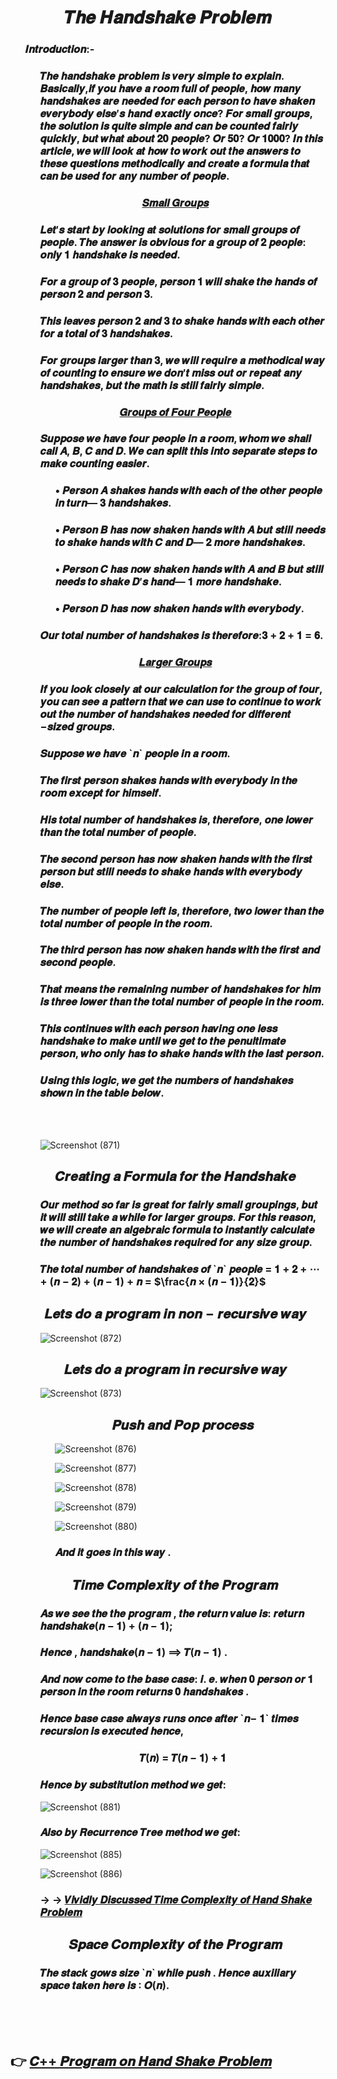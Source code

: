 <h1 align="Center" >𝑻𝒉𝒆 𝑯𝒂𝒏𝒅𝒔𝒉𝒂𝒌𝒆 𝑷𝒓𝒐𝒃𝒍𝒆𝒎</h1>

<ul>

<h3>𝑰𝒏𝒕𝒓𝒐𝒅𝒖𝒄𝒕𝒊𝒐𝒏:-</h3>

<ul>
  
<h3>𝑻𝒉𝒆 𝒉𝒂𝒏𝒅𝒔𝒉𝒂𝒌𝒆 𝒑𝒓𝒐𝒃𝒍𝒆𝒎 𝒊𝒔 𝒗𝒆𝒓𝒚 𝒔𝒊𝒎𝒑𝒍𝒆 𝒕𝒐 𝒆𝒙𝒑𝒍𝒂𝒊𝒏.
𝑩𝒂𝒔𝒊𝒄𝒂𝒍𝒍𝒚,𝒊𝒇 𝒚𝒐𝒖 𝒉𝒂𝒗𝒆 𝒂 𝒓𝒐𝒐𝒎 𝒇𝒖𝒍𝒍 𝒐𝒇 𝒑𝒆𝒐𝒑𝒍𝒆, 𝒉𝒐𝒘 𝒎𝒂𝒏𝒚
𝒉𝒂𝒏𝒅𝒔𝒉𝒂𝒌𝒆𝒔 𝒂𝒓𝒆 𝒏𝒆𝒆𝒅𝒆𝒅 𝒇𝒐𝒓 𝒆𝒂𝒄𝒉 𝒑𝒆𝒓𝒔𝒐𝒏 𝒕𝒐 𝒉𝒂𝒗𝒆 𝒔𝒉𝒂𝒌𝒆𝒏
𝒆𝒗𝒆𝒓𝒚𝒃𝒐𝒅𝒚 𝒆𝒍𝒔𝒆′𝒔 𝒉𝒂𝒏𝒅 𝒆𝒙𝒂𝒄𝒕𝒍𝒚 𝒐𝒏𝒄𝒆?
𝑭𝒐𝒓 𝒔𝒎𝒂𝒍𝒍 𝒈𝒓𝒐𝒖𝒑𝒔, 𝒕𝒉𝒆 𝒔𝒐𝒍𝒖𝒕𝒊𝒐𝒏 𝒊𝒔 𝒒𝒖𝒊𝒕𝒆 𝒔𝒊𝒎𝒑𝒍𝒆 𝒂𝒏𝒅
𝒄𝒂𝒏 𝒃𝒆 𝒄𝒐𝒖𝒏𝒕𝒆𝒅 𝒇𝒂𝒊𝒓𝒍𝒚 𝒒𝒖𝒊𝒄𝒌𝒍𝒚, 𝒃𝒖𝒕 𝒘𝒉𝒂𝒕 𝒂𝒃𝒐𝒖𝒕 𝟐𝟎 𝒑𝒆𝒐𝒑𝒍𝒆?
𝑶𝒓 𝟓𝟎? 𝑶𝒓 𝟏𝟎𝟎𝟎? 𝑰𝒏 𝒕𝒉𝒊𝒔 𝒂𝒓𝒕𝒊𝒄𝒍𝒆, 𝒘𝒆 𝒘𝒊𝒍𝒍 𝒍𝒐𝒐𝒌 𝒂𝒕 𝒉𝒐𝒘
𝒕𝒐 𝒘𝒐𝒓𝒌 𝒐𝒖𝒕 𝒕𝒉𝒆 𝒂𝒏𝒔𝒘𝒆𝒓𝒔 𝒕𝒐 𝒕𝒉𝒆𝒔𝒆 𝒒𝒖𝒆𝒔𝒕𝒊𝒐𝒏𝒔 𝒎𝒆𝒕𝒉𝒐𝒅𝒊𝒄𝒂𝒍𝒍𝒚
𝒂𝒏𝒅 𝒄𝒓𝒆𝒂𝒕𝒆 𝒂 𝒇𝒐𝒓𝒎𝒖𝒍𝒂 𝒕𝒉𝒂𝒕 𝒄𝒂𝒏 𝒃𝒆 𝒖𝒔𝒆𝒅 𝒇𝒐𝒓 𝒂𝒏𝒚 𝒏𝒖𝒎𝒃𝒆𝒓
𝒐𝒇 𝒑𝒆𝒐𝒑𝒍𝒆.</h3>

</ul>

<h3 align="Center"><ins>𝑺𝒎𝒂𝒍𝒍 𝑮𝒓𝒐𝒖𝒑𝒔</ins></h3>

<ul>

<h3>𝑳𝒆𝒕′𝒔 𝒔𝒕𝒂𝒓𝒕 𝒃𝒚 𝒍𝒐𝒐𝒌𝒊𝒏𝒈 𝒂𝒕 𝒔𝒐𝒍𝒖𝒕𝒊𝒐𝒏𝒔 𝒇𝒐𝒓 𝒔𝒎𝒂𝒍𝒍 𝒈𝒓𝒐𝒖𝒑𝒔 𝒐𝒇 𝒑𝒆𝒐𝒑𝒍𝒆.
𝑻𝒉𝒆 𝒂𝒏𝒔𝒘𝒆𝒓 𝒊𝒔 𝒐𝒃𝒗𝒊𝒐𝒖𝒔 𝒇𝒐𝒓 𝒂 𝒈𝒓𝒐𝒖𝒑 𝒐𝒇 𝟐 𝒑𝒆𝒐𝒑𝒍𝒆: 𝒐𝒏𝒍𝒚 𝟏
𝒉𝒂𝒏𝒅𝒔𝒉𝒂𝒌𝒆 𝒊𝒔 𝒏𝒆𝒆𝒅𝒆𝒅.</h3>
<h3>𝑭𝒐𝒓 𝒂 𝒈𝒓𝒐𝒖𝒑 𝒐𝒇 𝟑 𝒑𝒆𝒐𝒑𝒍𝒆, 𝒑𝒆𝒓𝒔𝒐𝒏 𝟏 𝒘𝒊𝒍𝒍 𝒔𝒉𝒂𝒌𝒆 𝒕𝒉𝒆 𝒉𝒂𝒏𝒅𝒔
𝒐𝒇 𝒑𝒆𝒓𝒔𝒐𝒏 𝟐 𝒂𝒏𝒅 𝒑𝒆𝒓𝒔𝒐𝒏 𝟑.</h3>
<h3>𝑻𝒉𝒊𝒔 𝒍𝒆𝒂𝒗𝒆𝒔 𝒑𝒆𝒓𝒔𝒐𝒏 𝟐 𝒂𝒏𝒅 𝟑 𝒕𝒐 𝒔𝒉𝒂𝒌𝒆 𝒉𝒂𝒏𝒅𝒔 𝒘𝒊𝒕𝒉 𝒆𝒂𝒄𝒉 𝒐𝒕𝒉𝒆𝒓 𝒇𝒐𝒓 𝒂
𝒕𝒐𝒕𝒂𝒍 𝒐𝒇 𝟑 𝒉𝒂𝒏𝒅𝒔𝒉𝒂𝒌𝒆𝒔.</h3>
<h3>𝑭𝒐𝒓 𝒈𝒓𝒐𝒖𝒑𝒔 𝒍𝒂𝒓𝒈𝒆𝒓 𝒕𝒉𝒂𝒏 𝟑, 𝒘𝒆 𝒘𝒊𝒍𝒍 𝒓𝒆𝒒𝒖𝒊𝒓𝒆 𝒂 𝒎𝒆𝒕𝒉𝒐𝒅𝒊𝒄𝒂𝒍 𝒘𝒂𝒚 𝒐𝒇
𝒄𝒐𝒖𝒏𝒕𝒊𝒏𝒈 𝒕𝒐 𝒆𝒏𝒔𝒖𝒓𝒆 𝒘𝒆 𝒅𝒐𝒏′𝒕 𝒎𝒊𝒔𝒔 𝒐𝒖𝒕 𝒐𝒓 𝒓𝒆𝒑𝒆𝒂𝒕 𝒂𝒏𝒚 𝒉𝒂𝒏𝒅𝒔𝒉𝒂𝒌𝒆𝒔,
𝒃𝒖𝒕 𝒕𝒉𝒆 𝒎𝒂𝒕𝒉 𝒊𝒔 𝒔𝒕𝒊𝒍𝒍 𝒇𝒂𝒊𝒓𝒍𝒚 𝒔𝒊𝒎𝒑𝒍𝒆.</h3>


</ul>

<h3 align="Center"><ins>𝑮𝒓𝒐𝒖𝒑𝒔 𝒐𝒇 𝑭𝒐𝒖𝒓 𝑷𝒆𝒐𝒑𝒍𝒆</ins></h3>

<ul>

<h3>𝑺𝒖𝒑𝒑𝒐𝒔𝒆 𝒘𝒆 𝒉𝒂𝒗𝒆 𝒇𝒐𝒖𝒓 𝒑𝒆𝒐𝒑𝒍𝒆 𝒊𝒏 𝒂 𝒓𝒐𝒐𝒎, 𝒘𝒉𝒐𝒎 𝒘𝒆 𝒔𝒉𝒂𝒍𝒍
𝒄𝒂𝒍𝒍 𝑨, 𝑩, 𝑪 𝒂𝒏𝒅 𝑫. 𝑾𝒆 𝒄𝒂𝒏 𝒔𝒑𝒍𝒊𝒕 𝒕𝒉𝒊𝒔 𝒊𝒏𝒕𝒐 𝒔𝒆𝒑𝒂𝒓𝒂𝒕𝒆 𝒔𝒕𝒆𝒑𝒔 𝒕𝒐 𝒎𝒂𝒌𝒆
𝒄𝒐𝒖𝒏𝒕𝒊𝒏𝒈 𝒆𝒂𝒔𝒊𝒆𝒓.</h3>

<ul>



<h3>• 𝑷𝒆𝒓𝒔𝒐𝒏 𝑨 𝒔𝒉𝒂𝒌𝒆𝒔 𝒉𝒂𝒏𝒅𝒔 𝒘𝒊𝒕𝒉 𝒆𝒂𝒄𝒉 𝒐𝒇 𝒕𝒉𝒆 𝒐𝒕𝒉𝒆𝒓 𝒑𝒆𝒐𝒑𝒍𝒆 𝒊𝒏
𝒕𝒖𝒓𝒏— 𝟑 𝒉𝒂𝒏𝒅𝒔𝒉𝒂𝒌𝒆𝒔.</h3>
<h3>• 𝑷𝒆𝒓𝒔𝒐𝒏 𝑩 𝒉𝒂𝒔 𝒏𝒐𝒘 𝒔𝒉𝒂𝒌𝒆𝒏 𝒉𝒂𝒏𝒅𝒔 𝒘𝒊𝒕𝒉 𝑨 𝒃𝒖𝒕 𝒔𝒕𝒊𝒍𝒍 𝒏𝒆𝒆𝒅𝒔
𝒕𝒐 𝒔𝒉𝒂𝒌𝒆 𝒉𝒂𝒏𝒅𝒔 𝒘𝒊𝒕𝒉 𝑪 𝒂𝒏𝒅 𝑫— 𝟐 𝒎𝒐𝒓𝒆 𝒉𝒂𝒏𝒅𝒔𝒉𝒂𝒌𝒆𝒔.</h3>
<h3>• 𝑷𝒆𝒓𝒔𝒐𝒏 𝑪 𝒉𝒂𝒔 𝒏𝒐𝒘 𝒔𝒉𝒂𝒌𝒆𝒏 𝒉𝒂𝒏𝒅𝒔 𝒘𝒊𝒕𝒉 𝑨 𝒂𝒏𝒅 𝑩 𝒃𝒖𝒕 𝒔𝒕𝒊𝒍𝒍
𝒏𝒆𝒆𝒅𝒔 𝒕𝒐 𝒔𝒉𝒂𝒌𝒆 𝑫′𝒔 𝒉𝒂𝒏𝒅— 𝟏 𝒎𝒐𝒓𝒆 𝒉𝒂𝒏𝒅𝒔𝒉𝒂𝒌𝒆.</h3>
<h3>• 𝑷𝒆𝒓𝒔𝒐𝒏 𝑫 𝒉𝒂𝒔 𝒏𝒐𝒘 𝒔𝒉𝒂𝒌𝒆𝒏 𝒉𝒂𝒏𝒅𝒔 𝒘𝒊𝒕𝒉 𝒆𝒗𝒆𝒓𝒚𝒃𝒐𝒅𝒚.</h3>

</ul>

<h3>𝑶𝒖𝒓 𝒕𝒐𝒕𝒂𝒍 𝒏𝒖𝒎𝒃𝒆𝒓 𝒐𝒇 𝒉𝒂𝒏𝒅𝒔𝒉𝒂𝒌𝒆𝒔 𝒊𝒔 𝒕𝒉𝒆𝒓𝒆𝒇𝒐𝒓𝒆:𝟑 + 𝟐 + 𝟏 = 𝟔.</h3>


</ul>

<h3 align="Center"><ins>𝑳𝒂𝒓𝒈𝒆𝒓 𝑮𝒓𝒐𝒖𝒑𝒔</ins></h3>

<ul>

<h3>  𝑰𝒇 𝒚𝒐𝒖 𝒍𝒐𝒐𝒌 𝒄𝒍𝒐𝒔𝒆𝒍𝒚 𝒂𝒕 𝒐𝒖𝒓 𝒄𝒂𝒍𝒄𝒖𝒍𝒂𝒕𝒊𝒐𝒏 𝒇𝒐𝒓 𝒕𝒉𝒆 𝒈𝒓𝒐𝒖𝒑 𝒐𝒇 𝒇𝒐𝒖𝒓,
𝒚𝒐𝒖 𝒄𝒂𝒏 𝒔𝒆𝒆 𝒂 𝒑𝒂𝒕𝒕𝒆𝒓𝒏 𝒕𝒉𝒂𝒕 𝒘𝒆 𝒄𝒂𝒏 𝒖𝒔𝒆 𝒕𝒐 𝒄𝒐𝒏𝒕𝒊𝒏𝒖𝒆 𝒕𝒐 𝒘𝒐𝒓𝒌
𝒐𝒖𝒕 𝒕𝒉𝒆 𝒏𝒖𝒎𝒃𝒆𝒓 𝒐𝒇 𝒉𝒂𝒏𝒅𝒔𝒉𝒂𝒌𝒆𝒔 𝒏𝒆𝒆𝒅𝒆𝒅 𝒇𝒐𝒓 𝒅𝒊𝒇𝒇𝒆𝒓𝒆𝒏𝒕
−𝒔𝒊𝒛𝒆𝒅 𝒈𝒓𝒐𝒖𝒑𝒔.</h3>
<h3>𝑺𝒖𝒑𝒑𝒐𝒔𝒆 𝒘𝒆 𝒉𝒂𝒗𝒆 `𝒏` 𝒑𝒆𝒐𝒑𝒍𝒆 𝒊𝒏 𝒂 𝒓𝒐𝒐𝒎.</h3>
<h3>𝑻𝒉𝒆 𝒇𝒊𝒓𝒔𝒕 𝒑𝒆𝒓𝒔𝒐𝒏 𝒔𝒉𝒂𝒌𝒆𝒔 𝒉𝒂𝒏𝒅𝒔 𝒘𝒊𝒕𝒉 𝒆𝒗𝒆𝒓𝒚𝒃𝒐𝒅𝒚 𝒊𝒏 𝒕𝒉𝒆 𝒓𝒐𝒐𝒎
𝒆𝒙𝒄𝒆𝒑𝒕 𝒇𝒐𝒓 𝒉𝒊𝒎𝒔𝒆𝒍𝒇.</h3>
<h3>𝑯𝒊𝒔 𝒕𝒐𝒕𝒂𝒍 𝒏𝒖𝒎𝒃𝒆𝒓 𝒐𝒇 𝒉𝒂𝒏𝒅𝒔𝒉𝒂𝒌𝒆𝒔 𝒊𝒔, 𝒕𝒉𝒆𝒓𝒆𝒇𝒐𝒓𝒆, 𝒐𝒏𝒆 𝒍𝒐𝒘𝒆𝒓
𝒕𝒉𝒂𝒏 𝒕𝒉𝒆 𝒕𝒐𝒕𝒂𝒍 𝒏𝒖𝒎𝒃𝒆𝒓 𝒐𝒇 𝒑𝒆𝒐𝒑𝒍𝒆.</h3>
<h3>𝑻𝒉𝒆 𝒔𝒆𝒄𝒐𝒏𝒅 𝒑𝒆𝒓𝒔𝒐𝒏 𝒉𝒂𝒔 𝒏𝒐𝒘 𝒔𝒉𝒂𝒌𝒆𝒏 𝒉𝒂𝒏𝒅𝒔 𝒘𝒊𝒕𝒉 𝒕𝒉𝒆 𝒇𝒊𝒓𝒔𝒕
𝒑𝒆𝒓𝒔𝒐𝒏 𝒃𝒖𝒕 𝒔𝒕𝒊𝒍𝒍 𝒏𝒆𝒆𝒅𝒔 𝒕𝒐 𝒔𝒉𝒂𝒌𝒆 𝒉𝒂𝒏𝒅𝒔 𝒘𝒊𝒕𝒉 𝒆𝒗𝒆𝒓𝒚𝒃𝒐𝒅𝒚 𝒆𝒍𝒔𝒆.</h3>
<h3>𝑻𝒉𝒆 𝒏𝒖𝒎𝒃𝒆𝒓 𝒐𝒇 𝒑𝒆𝒐𝒑𝒍𝒆 𝒍𝒆𝒇𝒕 𝒊𝒔, 𝒕𝒉𝒆𝒓𝒆𝒇𝒐𝒓𝒆, 𝒕𝒘𝒐 𝒍𝒐𝒘𝒆𝒓 𝒕𝒉𝒂𝒏
𝒕𝒉𝒆 𝒕𝒐𝒕𝒂𝒍 𝒏𝒖𝒎𝒃𝒆𝒓 𝒐𝒇 𝒑𝒆𝒐𝒑𝒍𝒆 𝒊𝒏 𝒕𝒉𝒆 𝒓𝒐𝒐𝒎.</h3>
<h3>𝑻𝒉𝒆 𝒕𝒉𝒊𝒓𝒅 𝒑𝒆𝒓𝒔𝒐𝒏 𝒉𝒂𝒔 𝒏𝒐𝒘 𝒔𝒉𝒂𝒌𝒆𝒏 𝒉𝒂𝒏𝒅𝒔 𝒘𝒊𝒕𝒉 𝒕𝒉𝒆 𝒇𝒊𝒓𝒔𝒕
𝒂𝒏𝒅 𝒔𝒆𝒄𝒐𝒏𝒅 𝒑𝒆𝒐𝒑𝒍𝒆.</h3>
<h3>𝑻𝒉𝒂𝒕 𝒎𝒆𝒂𝒏𝒔 𝒕𝒉𝒆 𝒓𝒆𝒎𝒂𝒊𝒏𝒊𝒏𝒈 𝒏𝒖𝒎𝒃𝒆𝒓 𝒐𝒇 𝒉𝒂𝒏𝒅𝒔𝒉𝒂𝒌𝒆𝒔 𝒇𝒐𝒓
𝒉𝒊𝒎 𝒊𝒔 𝒕𝒉𝒓𝒆𝒆 𝒍𝒐𝒘𝒆𝒓 𝒕𝒉𝒂𝒏 𝒕𝒉𝒆 𝒕𝒐𝒕𝒂𝒍 𝒏𝒖𝒎𝒃𝒆𝒓 𝒐𝒇 𝒑𝒆𝒐𝒑𝒍𝒆
𝒊𝒏 𝒕𝒉𝒆 𝒓𝒐𝒐𝒎.</h3>
<h3>𝑻𝒉𝒊𝒔 𝒄𝒐𝒏𝒕𝒊𝒏𝒖𝒆𝒔 𝒘𝒊𝒕𝒉 𝒆𝒂𝒄𝒉 𝒑𝒆𝒓𝒔𝒐𝒏 𝒉𝒂𝒗𝒊𝒏𝒈 𝒐𝒏𝒆 𝒍𝒆𝒔𝒔 𝒉𝒂𝒏𝒅𝒔𝒉𝒂𝒌𝒆
𝒕𝒐 𝒎𝒂𝒌𝒆 𝒖𝒏𝒕𝒊𝒍 𝒘𝒆 𝒈𝒆𝒕 𝒕𝒐 𝒕𝒉𝒆 𝒑𝒆𝒏𝒖𝒍𝒕𝒊𝒎𝒂𝒕𝒆 𝒑𝒆𝒓𝒔𝒐𝒏, 𝒘𝒉𝒐 𝒐𝒏𝒍𝒚
𝒉𝒂𝒔 𝒕𝒐 𝒔𝒉𝒂𝒌𝒆 𝒉𝒂𝒏𝒅𝒔 𝒘𝒊𝒕𝒉 𝒕𝒉𝒆 𝒍𝒂𝒔𝒕 𝒑𝒆𝒓𝒔𝒐𝒏.</h3>
<h3>𝑼𝒔𝒊𝒏𝒈 𝒕𝒉𝒊𝒔 𝒍𝒐𝒈𝒊𝒄, 𝒘𝒆 𝒈𝒆𝒕 𝒕𝒉𝒆 𝒏𝒖𝒎𝒃𝒆𝒓𝒔 𝒐𝒇 𝒉𝒂𝒏𝒅𝒔𝒉𝒂𝒌𝒆𝒔
𝒔𝒉𝒐𝒘𝒏 𝒊𝒏 𝒕𝒉𝒆 𝒕𝒂𝒃𝒍𝒆 𝒃𝒆𝒍𝒐𝒘.</h3>

<br>

<br>

![Screenshot (871)](https://github.com/AvinandanBose/HandShake-Problem/assets/38869235/3dee8e31-f2b2-4e8f-b8b7-442f8aa4ebb2)




</ul>

<h2></h2>
<h2 align="Center">𝑪𝒓𝒆𝒂𝒕𝒊𝒏𝒈 𝒂 𝑭𝒐𝒓𝒎𝒖𝒍𝒂 𝒇𝒐𝒓 𝒕𝒉𝒆 𝑯𝒂𝒏𝒅𝒔𝒉𝒂𝒌𝒆</h2>

<ul>

<h3>𝑶𝒖𝒓 𝒎𝒆𝒕𝒉𝒐𝒅 𝒔𝒐 𝒇𝒂𝒓 𝒊𝒔 𝒈𝒓𝒆𝒂𝒕 𝒇𝒐𝒓 𝒇𝒂𝒊𝒓𝒍𝒚 𝒔𝒎𝒂𝒍𝒍 𝒈𝒓𝒐𝒖𝒑𝒊𝒏𝒈𝒔,
𝒃𝒖𝒕 𝒊𝒕 𝒘𝒊𝒍𝒍 𝒔𝒕𝒊𝒍𝒍 𝒕𝒂𝒌𝒆 𝒂 𝒘𝒉𝒊𝒍𝒆 𝒇𝒐𝒓 𝒍𝒂𝒓𝒈𝒆𝒓 𝒈𝒓𝒐𝒖𝒑𝒔.
𝑭𝒐𝒓 𝒕𝒉𝒊𝒔 𝒓𝒆𝒂𝒔𝒐𝒏, 𝒘𝒆 𝒘𝒊𝒍𝒍 𝒄𝒓𝒆𝒂𝒕𝒆 𝒂𝒏 𝒂𝒍𝒈𝒆𝒃𝒓𝒂𝒊𝒄 𝒇𝒐𝒓𝒎𝒖𝒍𝒂
𝒕𝒐 𝒊𝒏𝒔𝒕𝒂𝒏𝒕𝒍𝒚 𝒄𝒂𝒍𝒄𝒖𝒍𝒂𝒕𝒆 𝒕𝒉𝒆 𝒏𝒖𝒎𝒃𝒆𝒓 𝒐𝒇 𝒉𝒂𝒏𝒅𝒔𝒉𝒂𝒌𝒆𝒔 𝒓𝒆𝒒𝒖𝒊𝒓𝒆𝒅
𝒇𝒐𝒓 𝒂𝒏𝒚 𝒔𝒊𝒛𝒆 𝒈𝒓𝒐𝒖𝒑.</h3>
<h3>𝑻𝒉𝒆 𝒕𝒐𝒕𝒂𝒍 𝒏𝒖𝒎𝒃𝒆𝒓 𝒐𝒇 𝒉𝒂𝒏𝒅𝒔𝒉𝒂𝒌𝒆𝒔 𝒐𝒇 `𝒏` 𝒑𝒆𝒐𝒑𝒍𝒆 = 𝟏 + 𝟐 + ⋯ + (𝒏 − 𝟐) + (𝒏 − 𝟏) + 𝒏 = $\frac{𝒏 × (𝒏 − 𝟏)}{𝟐}$ </h3>


  
</ul>

<h2></h2>
<h2 align="Center">𝑳𝒆𝒕𝒔 𝒅𝒐 𝒂 𝒑𝒓𝒐𝒈𝒓𝒂𝒎 𝒊𝒏 𝒏𝒐𝒏 − 𝒓𝒆𝒄𝒖𝒓𝒔𝒊𝒗𝒆 𝒘𝒂𝒚</h2>

<ul>

![Screenshot (872)](https://github.com/AvinandanBose/HandShake-Problem/assets/38869235/52753f3f-6789-451a-9c19-6e31947aa7cc)



</ul>

<h2></h2>
<h2 align="Center">𝑳𝒆𝒕𝒔 𝒅𝒐 𝒂 𝒑𝒓𝒐𝒈𝒓𝒂𝒎 𝒊𝒏 𝒓𝒆𝒄𝒖𝒓𝒔𝒊𝒗𝒆 𝒘𝒂𝒚</h2>


<ul>

![Screenshot (873)](https://github.com/AvinandanBose/HandShake-Problem/assets/38869235/2a9246c7-aa22-458e-beb3-f80625ed6687)



<h2></h2>
<h2 align="Center">𝑷𝒖𝒔𝒉 𝒂𝒏𝒅 𝑷𝒐𝒑 𝒑𝒓𝒐𝒄𝒆𝒔𝒔</h2>

<ul>


![Screenshot (876)](https://github.com/AvinandanBose/HandShake-Problem/assets/38869235/83bedb9c-36f5-4179-adcc-4fe4906e4024)

![Screenshot (877)](https://github.com/AvinandanBose/HandShake-Problem/assets/38869235/0aaeab25-4dbd-48f9-8f25-67d1f19752b1)

![Screenshot (878)](https://github.com/AvinandanBose/HandShake-Problem/assets/38869235/f4c4ea04-f22a-4a59-aa3f-2bdd3993c593)

![Screenshot (879)](https://github.com/AvinandanBose/HandShake-Problem/assets/38869235/fcd37f21-6a3c-496d-ad43-8bbc4bceec59)

![Screenshot (880)](https://github.com/AvinandanBose/HandShake-Problem/assets/38869235/6f1cfe62-8f82-466d-a68a-08af94a1ec00)

<h3>𝑨𝒏𝒅 𝒊𝒕 𝒈𝒐𝒆𝒔 𝒊𝒏 𝒕𝒉𝒊𝒔 𝒘𝒂𝒚 .</h3>

</ul>



</ul>

<h2></h2>
<h2 align="Center">𝑻𝒊𝒎𝒆 𝑪𝒐𝒎𝒑𝒍𝒆𝒙𝒊𝒕𝒚 𝒐𝒇 𝒕𝒉𝒆 𝑷𝒓𝒐𝒈𝒓𝒂𝒎</h2>

<ul>


<h3>𝑨𝒔 𝒘𝒆 𝒔𝒆𝒆 𝒕𝒉𝒆 𝒕𝒉𝒆 𝒑𝒓𝒐𝒈𝒓𝒂𝒎 , 𝒕𝒉𝒆 𝒓𝒆𝒕𝒖𝒓𝒏 𝒗𝒂𝒍𝒖𝒆 𝒊𝒔:
𝒓𝒆𝒕𝒖𝒓𝒏 𝒉𝒂𝒏𝒅𝒔𝒉𝒂𝒌𝒆(𝒏 − 𝟏) + (𝒏 − 𝟏);</h3>

<h3>𝑯𝒆𝒏𝒄𝒆 , 𝒉𝒂𝒏𝒅𝒔𝒉𝒂𝒌𝒆(𝒏 − 𝟏) ⟹ 𝑻(𝒏 − 𝟏) .</h3>
<h3>𝑨𝒏𝒅 𝒏𝒐𝒘 𝒄𝒐𝒎𝒆 𝒕𝒐 𝒕𝒉𝒆 𝒃𝒂𝒔𝒆 𝒄𝒂𝒔𝒆:
𝒊. 𝒆. 𝒘𝒉𝒆𝒏 𝟎 𝒑𝒆𝒓𝒔𝒐𝒏 𝒐𝒓 𝟏 𝒑𝒆𝒓𝒔𝒐𝒏 𝒊𝒏 𝒕𝒉𝒆 𝒓𝒐𝒐𝒎 𝒓𝒆𝒕𝒖𝒓𝒏𝒔 𝟎
𝒉𝒂𝒏𝒅𝒔𝒉𝒂𝒌𝒆𝒔 .</h3>

<h3>𝑯𝒆𝒏𝒄𝒆 𝒃𝒂𝒔𝒆 𝒄𝒂𝒔𝒆 𝒂𝒍𝒘𝒂𝒚𝒔 𝒓𝒖𝒏𝒔 𝒐𝒏𝒄𝒆 𝒂𝒇𝒕𝒆𝒓 `𝒏− 𝟏` 𝒕𝒊𝒎𝒆𝒔 𝒓𝒆𝒄𝒖𝒓𝒔𝒊𝒐𝒏
𝒊𝒔 𝒆𝒙𝒆𝒄𝒖𝒕𝒆𝒅 𝒉𝒆𝒏𝒄𝒆,</h3>

<h3 align="Center">𝑻(𝒏) = 𝑻(𝒏 − 𝟏) + 𝟏</h3>

<h3>𝑯𝒆𝒏𝒄𝒆 𝒃𝒚 𝒔𝒖𝒃𝒔𝒕𝒊𝒕𝒖𝒕𝒊𝒐𝒏 𝒎𝒆𝒕𝒉𝒐𝒅 𝒘𝒆 𝒈𝒆𝒕:  </h3>

![Screenshot (881)](https://github.com/AvinandanBose/HandShake-Problem/assets/38869235/7358d587-fde5-492f-9b94-1f2f0ae37280)



<h3>𝑨𝒍𝒔𝒐 𝒃𝒚 𝑹𝒆𝒄𝒖𝒓𝒓𝒆𝒏𝒄𝒆 𝑻𝒓𝒆𝒆 𝒎𝒆𝒕𝒉𝒐𝒅 𝒘𝒆 𝒈𝒆𝒕:  </h3>

![Screenshot (885)](https://github.com/AvinandanBose/HandShake-Problem/assets/38869235/527f01d4-17a5-4f7c-9857-ce4de2ad59f8)



![Screenshot (886)](https://github.com/AvinandanBose/HandShake-Problem/assets/38869235/ca9fa566-533b-4144-8de6-c96a12b1aa4e)



<h3> → → <a href="https://github.com/AvinandanBose/HandShake-Problem/blob/main/The%20Handshake%20Problem-Time%20Complexity.pdf">𝑽𝒊𝒗𝒊𝒅𝒍𝒚 𝑫𝒊𝒔𝒄𝒖𝒔𝒔𝒆𝒅 𝑻𝒊𝒎𝒆 𝑪𝒐𝒎𝒑𝒍𝒆𝒙𝒊𝒕𝒚 𝒐𝒇 𝑯𝒂𝒏𝒅 𝑺𝒉𝒂𝒌𝒆 𝑷𝒓𝒐𝒃𝒍𝒆𝒎</a></h3>



</ul>


<h2></h2>
<h2 align="Center">𝑺𝒑𝒂𝒄𝒆 𝑪𝒐𝒎𝒑𝒍𝒆𝒙𝒊𝒕𝒚 𝒐𝒇 𝒕𝒉𝒆 𝑷𝒓𝒐𝒈𝒓𝒂𝒎</h2>

<ul>

<h3>𝑻𝒉𝒆 𝒔𝒕𝒂𝒄𝒌 𝒈𝒐𝒘𝒔 𝒔𝒊𝒛𝒆 `𝒏` 𝒘𝒉𝒊𝒍𝒆 𝒑𝒖𝒔𝒉 . 𝑯𝒆𝒏𝒄𝒆 𝒂𝒖𝒙𝒊𝒍𝒊𝒂𝒓𝒚 𝒔𝒑𝒂𝒄𝒆
𝒕𝒂𝒌𝒆𝒏 𝒉𝒆𝒓𝒆 𝒊𝒔 ∶ 𝑶(𝒏).</h3>
</ul>



  
</ul>

<br>
<br>
<br>

<h2></h2>
<h2> 👉 <a href="https://github.com/AvinandanBose/CPLUSPLUS_DataStructure"> 𝑪++ 𝑷𝒓𝒐𝒈𝒓𝒂𝒎  𝒐𝒏 𝑯𝒂𝒏𝒅 𝑺𝒉𝒂𝒌𝒆 𝑷𝒓𝒐𝒃𝒍𝒆𝒎 </h2>


